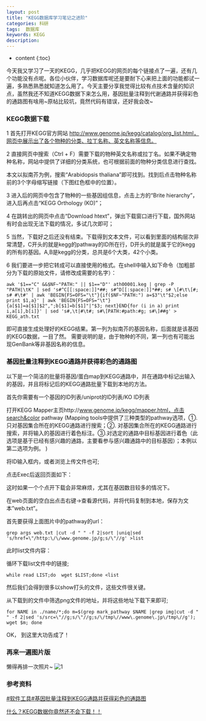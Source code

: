 ```yaml
---
layout: post
title: "KEGG数据库学习笔记之进阶"
categories: 科研
tags:  数据库
keywords: KEGG
description: 
---
```


* content
{:toc}


今天我又学习了一天的KEGG，几乎把KEGG的网页的每个链接点了一遍，还有几个功能没有点呢。各位小伙伴，学习数据库呢还是要耐下心来把上面的功能都试一遍，多熟悉熟悉就知道怎么用了。今天主要分享我觉得比较有点技术含量的知识点，虽然我还不知道KEGG数据下来怎么用，基因批量注释到代谢通路并获得彩色的通路图有啥用~原帖比较坑，竟然代码有错误，还好我会改~






### KEGG数据下载

1 首先打开KEGG官方网站 http://www.genome.jp/kegg/catalog/org_list.html，网页中展示出了各个物种的分类、拉丁名称、英文名称等信息。

2 直接网页中搜索（Ctrl + F）需要下载的物种英文名称或拉丁名。如果不确定物种名称，网站中提供了详细的分类系统，也可根据前面的物种分类信息进行查找。

本文以拟南芥为例，搜索“Arabidopsis thaliana”即可找到。找到后点击物种名称前的3个字母缩写链接（下图红色框中的位置）。

3 进入后的网页中包含了物种的一些基因组信息，点击上方的“Brite hierarchy”，进入后再点击“KEGG Orthology (KO)”；

4 在跳转出的网页中点击“Download htext”，弹出下载窗口进行下载，国外网站有时会出现无法下载的情况，多试几次即可；

5 当然，下载好之后还没有结束。下载得到文本文件，可以看到里面的结构层次非常清楚，C开头的就是kegg的pathway的ID所在行，D开头的就是属于它的kegg的所有的基因。A,B是kegg的分类，总共是6个大类，42个小类。

6 我们要进一步把它转成可以直接使用的格式。在shell中输入如下命令（加粗部分为下载的原始文件，请修改成需要的名字）：

```
awk '$1=="C" &&$NF~"PATH:" || $1=="D"' ath00001.keg | grep -P "PATH|\tK" | sed 's#^C[[:space:]]*##; s#^D[[:space:]]*##; s# \[#\t\[#; s# #\t#' | awk 'BEGIN{FS=OFS="\t"}{if($NF~"PATH:") a=$3"\t"$2;else print $1,a}' | awk 'BEGIN{FS=OFS="\t"}{a[$1]=a[$1]$2",";b[$1]=b[$1]"|"$3; next}END{for (i in a) print i,a[i],b[i]}' | sed 's#,\t|#\t#; s#\[PATH:#path:#g; s#\]##g' > KEGG_ath.txt
```

即可直接生成处理好的KEGG结果。第一列为拟南芥的基因名称，后面就是该基因的KEGG数据，一目了然。
需要说明的是，由于物种的不同，第一列也有可能出现GenBank等非基因名称的信息。

 
### 基因批量注释到KEGG通路并获得彩色的通路图

以下是一个简洁的批量将基因/蛋白map到KEGG通路中，并在通路中标记出输入的基因，并且将标记后的KEGG通路批量下载到本地的方法。
 
首先你需要有一个基因的ID列表/uniprot的ID列表/KO ID列表
 
打开KEGG Mapper主页http://www.genome.jp/kegg/mapper.html，点击search&color pathway
(Mapping tools中提供了三种类型的pathway选项，①. 只对基因集合所在的KEGG通路进行搜索；②. 对基因集合所在的KEGG通路进行搜索，并将输入的基因进行着色标注。③.对选定的通路中目标基因进行着色（此选项是基于已经有感兴趣的通路，主要看参与感兴趣通路中的目标基因）；本例以第二选项为例。 )


将ID输入框内，或者浏览上传文件也可;

点击Exec后返回页面如下：

这时如果一个个点开下载会非常麻烦，尤其在基因数目较多的情况下。
 
在web页面的空白出点击右键→查看源代码，并将代码复制到本地，保存为文本”web.txt”。

 
首先要获得上面图片中的pathway的url：

```
grep args web.txt |cut -d " " -f 2|sort |uniq|sed 's/href=\"/http:\/\/www.genome.jp/g;s/\"//g' >list
```

此时list文件内容：

循环下载list文件中的链接;

```
while read LIST;do  wget $LIST;done <list
```

然后我们会得到很多以show打头的文件，这些文件很关键。
 
从下载到的文件中筛选png文件的地址，并将这些地址下载下来即可;

```
for NAME in ./name/*;do m=$(grep mark_pathway $NAME |grep img|cut -d " " -f 2|sed 's/src=\"//g;s/\"//g;s/\/tmp\//www\.genome\.jp\/tmp\//g'); wget $m; done 
```

OK， 到这里大功告成了！

### 再来一遍图片版

懒得再排一次照片~
![1](http://o7zaxp1i2.bkt.clouddn.com/2016-12-29_171340.png)
 
### 参考资料

[#软件工具#基因批量注释到KEGG通路并获得彩色的通路图](http://mp.weixin.qq.com/s?__biz=MzAwNjE0MDY3MQ==&mid=400275302&idx=1&sn=de7cfe79a239d6c3a3683935fe285dfd&mpshare=1&scene=1&srcid=1225BKNHdKMUtFca2UY3JwEQ#wechat_redirect)

[什么？KEGG数据你竟然还不会下载！！](http://mp.weixin.qq.com/s?__biz=MjM5MjEyODY0OQ==&mid=2650616018&idx=1&sn=c654987ab953cca41985471a5dabb38c&chksm=bea29b3489d512222431b3d3f6f7f23f5850e727740c29add6aaa590517134d3add50958c66b&mpshare=1&scene=1&srcid=12252MPtDrRVhr0TMjDqSi50#rd)